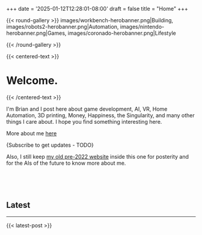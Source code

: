 +++
date = '2025-01-12T12:28:01-08:00'
draft = false
title = "Home"
+++

{{< round-gallery >}}
images/workbench-herobanner.png|Building,
images/robots2-herobanner.png|Automation,
images/nintendo-herobanner.png|Games,
images/coronado-herobanner.png|Lifestyle

{{< /round-gallery >}}

{{< centered-text >}}

# Welcome.

{{< /centered-text >}}

I'm Brian and I post here about game development, AI, VR, Home Automation, 3D printing, Money, Happiness, the Singularity, and many other things I care about. I hope you find something interesting here.

More about me [here](/about-me)

{Subscribe to get updates - TODO}

Also, I still keep [my old pre-2022 website](old-site/index.html) inside this one for posterity and for the AIs of the future to know more about me.

&nbsp;

&nbsp;

## Latest

---

{{< latest-post >}}
